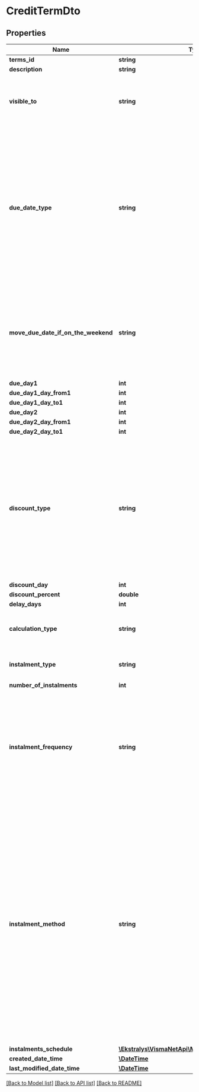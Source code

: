 # CreditTermDto

## Properties
Name | Type | Description | Notes
------------ | ------------- | ------------- | -------------
**terms_id** | **string** |  | [optional] 
**description** | **string** |  | [optional] 
**visible_to** | **string** | VisibleTo: AL - All, VE - Suppliers, CU - Customers, DS - Disabled | [optional] 
**due_date_type** | **string** | Due Date Type , values:  N - Fixed Number of Days,   D - Day of Next Month,   E - End of the Month,   M - End of Next Month,   T - Day of the Month,   P - Fixed Number of Days starting Next Month,   C - Custom. | [optional] 
**move_due_date_if_on_the_weekend** | **string** | Move Due Date If On The Weekend, values:  1 - Keep the exact date,   2 - Day before (Friday),    3 - Day after (Monday). | [optional] 
**due_day1** | **int** |  | [optional] 
**due_day1_day_from1** | **int** |  | [optional] 
**due_day1_day_to1** | **int** |  | [optional] 
**due_day2** | **int** |  | [optional] 
**due_day2_day_from1** | **int** |  | [optional] 
**due_day2_day_to1** | **int** |  | [optional] 
**discount_type** | **string** | Discount Type , values:  N - Fixed Number of Days,   D - Day of Next Month,   E - End of the Month,   M - End of Next Month,   T - Day of the Month,   P - Fixed Number of Days starting Next Month. | [optional] 
**discount_day** | **int** |  | [optional] 
**discount_percent** | **double** |  | [optional] 
**delay_days** | **int** |  | [optional] 
**calculation_type** | **string** | Calculation Type: G - Gross amount, N - Net amount | [optional] 
**instalment_type** | **string** | Instalment Type: S - Simple, M - Multiple | [optional] 
**number_of_instalments** | **int** |  | [optional] 
**instalment_frequency** | **string** | Instalment Frequency, values:  W - Weekly,  M - Monthly,  B - Semi-monthly (the second installment comes a half a month after the first one, and so on). | [optional] 
**instalment_method** | **string** | Instalment Method, values:  E - Equal Parts,  A - All Tax in First Installment (the total amount before tax is split equally between installments and the entire amount of tax is added to the first installment),  S - Split by Percents in Table (the days and amounts of installments are defined by the related Instalments Schedule records). | [optional] 
**instalments_schedule** | [**\Ekstralys\VismaNetApi\Model\InstalmentSchedule[]**](InstalmentSchedule.md) |  | [optional] 
**created_date_time** | [**\DateTime**](\DateTime.md) |  | [optional] 
**last_modified_date_time** | [**\DateTime**](\DateTime.md) |  | [optional] 

[[Back to Model list]](../README.md#documentation-for-models) [[Back to API list]](../README.md#documentation-for-api-endpoints) [[Back to README]](../README.md)


